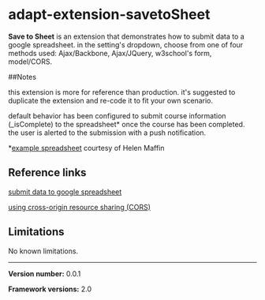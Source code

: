 # adapt-extension-savetoSheet

**Save to Sheet** is an extension that demonstrates how to submit data to a google spreadsheet. in the setting's dropdown, choose from one of four methods used: Ajax/Backbone, Ajax/JQuery, w3school's form, model/CORS.



##Notes

this extension is more for reference than production. it's suggested to duplicate the extension and re-code it to fit your own scenario.

default behavior has been configured to submit course information (_isComplete) to the spreadsheet* once the course has been completed. the user is alerted to the submission with a push notification.

*[example spreadsheet](https://docs.google.com/spreadsheets/d/1XDPyohslGe3bFrLo4U_Rr-muIzRVojnShYmmEKqOqnQ/edit#gid=1227102100) courtesy of Helen Maffin



## Reference links

[submit data to google spreadsheet](http://mikeheavers.com/tutorials/submitting_custom_form_data_to_a_google_spreadsheet_with_javascript/)

[using cross-origin resource sharing (CORS)](https://www.html5rocks.com/en/tutorials/cors/)



## Limitations

No known limitations.   


----------------------------
**Version number:**  0.0.1

**Framework versions:** 2.0

